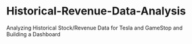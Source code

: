 # Historical-Revenue-Data-Analysis
 Analyzing Historical Stock/Revenue Data for Tesla and GameStop and Building a Dashboard
